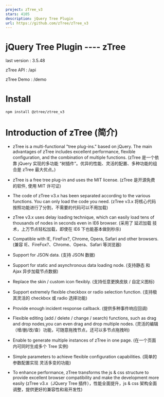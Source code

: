 ```yaml
---
project: zTree_v3
stars: 4105
description: jQuery Tree Plugin
url: https://github.com/zTree/zTree_v3
---
```


jQuery Tree Plugin ---- zTree
=============================

last version : 3.5.48

zTree API : /api

zTree Demo : /demo

Install
=======

```
npm install @ztree/ztree_v3
```

Introduction of zTree (简介)
==========================

-   zTree is a multi-functional "tree plug-ins." based on jQuery. The main advantages of zTree includes excellent performance, flexible configuration, and the combination of multiple functions. (zTree 是一个依靠 jQuery 实现的多功能 “树插件”。优异的性能、灵活的配置、多种功能的组合是 zTree 最大优点。)
    
-   zTree is a free tree plug-in and uses the MIT license. (zTree 是开源免费的软件, 使用 MIT 许可证)
    
-   The code of zTree v3.x has been separated according to the various functions. You can only load the code you need. (zTree v3.x 将核心代码按照功能进行了分割，不需要的代码可以不用加载)
    
-   zTree v3.x uses delay loading technique, which can easily load tens of thousands of nodes in seconds even in IE6 browser. (采用了 延迟加载 技术，上万节点轻松加载，即使在 IE6 下也能基本做到秒杀)
    
-   Compatible with IE, FireFox?, Chrome, Opera, Safari and other browsers. (兼容 IE、FireFox?、Chrome、Opera、Safari 等浏览器)
    
-   Support for JSON data. (支持 JSON 数据)
    
-   Support for static and asynchronous data loading node. (支持静态 和 Ajax 异步加载节点数据)
    
-   Replace the skin / custom icon flexibly. (支持任意更换皮肤 / 自定义图标)
    
-   Support extremely flexible checkbox or radio selection function. (支持极其灵活的 checkbox 或 radio 选择功能)
    
-   Provide enough incident response callback. (提供多种事件响应回调)
    
-   Flexible editing (add / delete / change / search) functions, such as drag and drop nodes,you can even drag and drop multiple nodes. (灵活的编辑（增/删/改/查）功能，可随意拖拽节点，还可以多节点拖拽哟)
    
-   Enable to generate multiple instances of zTree in one page. (在一个页面内可同时生成多个 Tree 实例)
    
-   Simple parameters to achieve flexible configuration capabilities. (简单的参数配置实现 灵活多变的功能)
    
-   To enhance performance, zTree transforms the js & css structure to provide excellent browser compatibility and make the development more easily (zTree v3.x（JQuery Tree 插件），性能全面提升，js & css 架构全面调整，提供更好的兼容性和易开发性)
